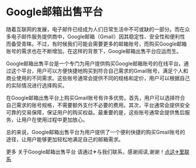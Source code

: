# Google邮箱出售平台

随着互联网的发展，电子邮件已经成为人们日常生活中不可或缺的一部分。而在众多电子邮件服务提供商中，Google邮箱（Gmail）因其稳定性、安全性和便利性而备受青睐。不过，有时候我们可能会需要更多的邮箱账号，而购买Google邮箱账号的需求也在不断增加。在这样的背景下，Google邮箱出售平台应运而生。

Google邮箱出售平台是一个专门为用户提供购买Google邮箱账号的在线平台。通过这个平台，用户可以方便快捷地购买到符合自己需求的Gmail账号，满足个人和商业使用的不同需求。这些账号通常会提供不同的规格和定价，用户可以根据自己的实际情况进行选择购买。

在Google邮箱出售平台上购买Gmail账号有许多优势。首先，用户可以选择符合自己需求的账号规格，不需要额外支付不必要的费用。其次，平台通常会提供安全可靠的交易保障，保证用户的购买权益。最重要的是，这些账号通常会提供售后服务，让用户在使用过程中更加放心。

总的来说，Google邮箱出售平台为用户提供了一个便利快捷的购买Gmail账号的途径，让用户能够更加轻松地满足自己的邮箱需求。

更多 关于Google邮箱出售平台 请通过✈与我们联系，感谢阅读,谢谢！[点这✈里联系](https://add.k02.cc)